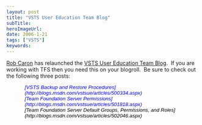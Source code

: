 ```yaml
---
layout: post 
title: "VSTS User Education Team Blog"
subTitle: 
heroImageUrl: 
date: 2006-1-21
tags: ["VSTS"]
keywords: 
---
```


[Rob Caron](http://blogs.msdn.com/robcaron/)&nbsp;has relaunched the [VSTS User Education Team Blog](http://blogs.msdn.com/vstsue/default.aspx).&nbsp; If you are working with TFS then you need this on your blogroll.&nbsp; Be sure to check out the following three posts:

<ADDRESS class=MsoNormal style="MARGIN: 0in 0in 0pt 0.5in"><SPAN style="FONT-SIZE: 10pt; COLOR: blue; FONT-FAMILY: Arial">[VSTS Backup and Restore Procedures](http://blogs.msdn.com/vstsue/articles/500334.aspx)</SPAN></ADDRESS>
<ADDRESS class=MsoNormal style="MARGIN: 0in 0in 0pt 0.5in"><SPAN style="FONT-SIZE: 10pt; COLOR: blue; FONT-FAMILY: Arial">[Team Foundation&nbsp;Server Permissions](http://blogs.msdn.com/vstsue/articles/501818.aspx)</SPAN></ADDRESS>
<ADDRESS class=MsoNormal style="MARGIN: 0in 0in 0pt 0.5in"><SPAN style="FONT-SIZE: 10pt; COLOR: blue; FONT-FAMILY: Arial"><FONT color=#000000>[Team Foundation Server Default Groups, Permissions, and Roles](http://blogs.msdn.com/vstsue/articles/502046.aspx)</FONT></SPAN></ADDRESS>